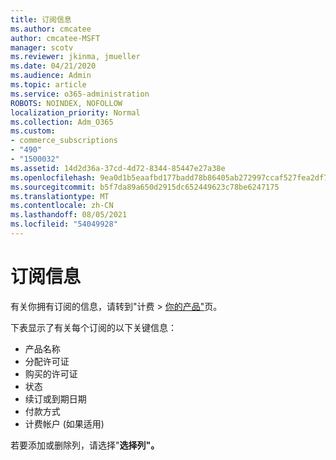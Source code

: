 ```yaml
---
title: 订阅信息
ms.author: cmcatee
author: cmcatee-MSFT
manager: scotv
ms.reviewer: jkinma, jmueller
ms.date: 04/21/2020
ms.audience: Admin
ms.topic: article
ms.service: o365-administration
ROBOTS: NOINDEX, NOFOLLOW
localization_priority: Normal
ms.collection: Adm_O365
ms.custom:
- commerce_subscriptions
- "490"
- "1500032"
ms.assetid: 14d2d36a-37cd-4d72-8344-85447e27a38e
ms.openlocfilehash: 9ea0d1b5eaafbd177badd78b86405ab272997ccaf527fea2df739cc98ce1a9f4
ms.sourcegitcommit: b5f7da89a650d2915dc652449623c78be6247175
ms.translationtype: MT
ms.contentlocale: zh-CN
ms.lasthandoff: 08/05/2021
ms.locfileid: "54049928"
---
```

# <a name="subscription-information"></a>订阅信息

有关你拥有订阅的信息，请转到"计费 \> [你的产品"](https://go.microsoft.com/fwlink/p/?linkid=842054)页。
  
下表显示了有关每个订阅的以下关键信息：
  
- 产品名称
- 分配许可证
- 购买的许可证
- 状态
- 续订或到期日期
- 付款方式
- 计费帐户 (如果适用) 
 
若要添加或删除列，请选择"**选择列"。**